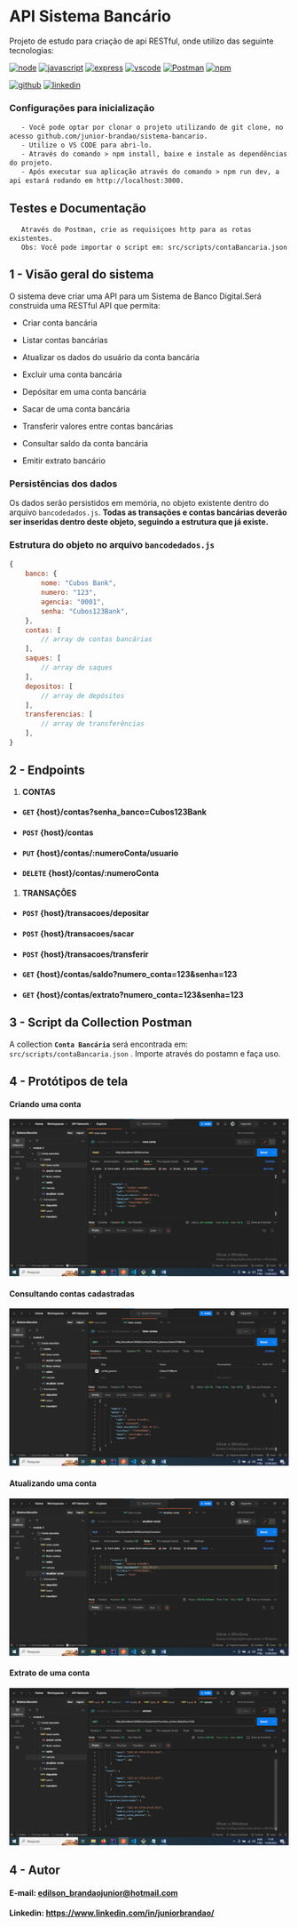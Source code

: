 # API Sistema Bancário

 Projeto de estudo para criação de api RESTful, onde utilizo das seguinte tecnologias:

[![node](https://img.shields.io/badge/Node%20js-339933?style=for-the-badge&logo=nodedotjs&logoColor=white)](https://nodejs.org/en)
[![javascript](https://img.shields.io/badge/JavaScript-323330?style=for-the-badge&logo=javascript&logoColor=F7DF1E)](https://developer.mozilla.org/pt-BR/docs/Web/JavaScript)
[![express](https://img.shields.io/badge/Express%20js-000000?style=for-the-badge&logo=express&logoColor=white)](https://expressjs.com/pt-br/)
[![vscode](https://img.shields.io/badge/VSCode-0078D4?style=for-the-badge&logo=visual%20studio%20code&logoColor=white)](https://code.visualstudio.com/)
[![Postman](https://img.shields.io/badge/Postman-FF6C37?style=for-the-badge&logo=Postman&logoColor=white)](https://www.postman.com/)
[![npm](https://img.shields.io/badge/npm-CB3837?style=for-the-badge&logo=npm&logoColor=white)](https://www.npmjs.com/)

[![github](https://img.shields.io/badge/GitHub-100000?style=for-the-badge&logo=github&logoColor=white)]()
[![linkedin](https://img.shields.io/badge/LinkedIn-0077B5?style=for-the-badge&logo=linkedin&logoColor=white)](https://www.linkedin.com/in/juniorbrandao/)

### Configurações para inicialização

       - Você pode optar por clonar o projeto utilizando de git clone, no acesso github.com/junior-brandao/sistema-bancario.
       - Utilize o VS CODE para abri-lo.
       - Através do comando > npm install, baixe e instale as dependências do projeto.
       - Após executar sua aplicação através do comando > npm run dev, a api estará rodando em http://localhost:3000. 

## Testes e Documentação

       Através do Postman, crie as requisiçoes http para as rotas existentes.
       Obs: Você pode importar o script em: src/scripts/contaBancaria.json

## 1 - Visão geral do sistema
  
   O sistema deve criar uma API para um Sistema de Banco Digital.Será construida uma  RESTful API que permita:

- Criar conta bancária

- Listar contas bancárias
- Atualizar os dados do usuário da conta bancária
- Excluir uma conta bancária
- Depósitar em uma conta bancária
- Sacar de uma conta bancária
- Transferir valores entre contas bancárias
- Consultar saldo da conta bancária
- Emitir extrato bancário

### Persistências dos dados

  Os dados serão persistidos em memória, no objeto existente dentro do arquivo `bancodedados.js`. **Todas as transações e contas bancárias deverão ser inseridas dentro deste objeto, seguindo a estrutura que já existe.**

### Estrutura do objeto no arquivo `bancodedados.js`

```javascript
{
    banco: {
        nome: "Cubos Bank",
        numero: "123",
        agencia: "0001",
        senha: "Cubos123Bank",
    },
    contas: [
        // array de contas bancárias
    ],
    saques: [
        // array de saques
    ],
    depositos: [
        // array de depósitos
    ],
    transferencias: [
        // array de transferências
    ],
}
```

## 2 - Endpoints  

1. **CONTAS**

- #### `GET` {host}/contas?senha_banco=Cubos123Bank

- #### `POST` {host}/contas

- #### `PUT` {host}/contas/:numeroConta/usuario

- #### `DELETE` {host}/contas/:numeroConta

1. **TRANSAÇÔES**

- #### `POST` {host}/transacoes/depositar

- #### `POST` {host}/transacoes/sacar

- #### `POST` {host}/transacoes/transferir

- #### `GET` {host}/contas/saldo?numero_conta=123&senha=123

- #### `GET` {host}/contas/extrato?numero_conta=123&senha=123

## 3 - Script da Collection Postman

A collection **`Conta Bancária`** será encontrada em:
`src/scripts/contaBancaria.json`
. Importe através do postamn e faça uso.

## 4 - Protótipos de tela

#### Criando uma conta

![Alt text]( src/assets/imagens/image-1.png)

#### Consultando contas cadastradas

![Alt text]( src/assets/imagens/image-2.png)

#### Atualizando uma conta

![Alt text]( src/assets/imagens/image-3.png)

#### Extrato de uma conta

![Alt text]( src/assets/imagens/image-4.png)

## 4 - Autor

#### E-mail: <edilson_brandaojunior@hotmail.com>

#### Linkedin: <https://www.linkedin.com/in/juniorbrandao/>
